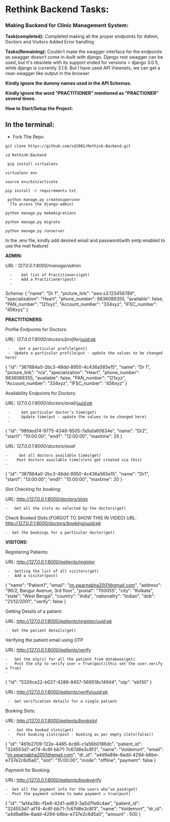 <h1>Rethink Backend Tasks:</h1>

<h3>Making Backend for Clinic Management System:</h3>

**Task(completed):**
Completed making all the proper endpoints for Admin, Doctors and Visitors
Added Error handling

**Tasks(Remaining):**
Couldn’t make the swagger interface for the endpoints as swagger doesn’t come in-built with django. Django rest swagger can be used, but it's obsolete with its support ended for versions > django 3.0.5, while django is currently 3.1.6. But I have used API Viewsets, we can get a near-swagger like output in the browser

**Kindly ignore the dummy names used in the API Schemas.**

**Kindly ignore the word “PRACTITIONER” mentioned as “PRACTIONER” several times.**



**How to Start/Setup the Project:**

<h2>In the terminal:</h2>

- Fork The Repo
 ```
 git clone https://github.com/sd2001/Rethink-Backend.git
 ```
 ```
 cd Rethink-Backend
 ```

```
 pip install virtualenv
 ```
 ``` 
 virtualenv env
 ```
 ``` 
 source env/bin/activate
 ```
 ```
 pip install -r requirements.txt
 ```
 ```
  python manage.py createsuperuser
   (To access the django-admin)
 ```  
 ```
 python manage.py makemigrations
 ```
 ```
 python manage.py migrate
 ```
 ```
 python manage.py runserver
```

In the .env file, kindly add desired email and password(with smtp enabled to use the mail feature)








**ADMIN:**

*URL : 127.0.0.1:8000/manage/admin*

      -    Get list of Practitioners(get)
      -    Add a Practitioner(post)
      -    
Schema: 
{
        "name": "Dr 1",
        "picture_link": "aws.s3.123456789",
        "specialization": "Heart",
        "phone_number": 9836088355,
        "available": false,
        "PAN_number": "121xyz",
        "Account_number": "334xyz",
        "IFSC_number": "456xyz"
    }










**PRACTITIONERS:**

Profile Endpoints for Doctors:

*URL:  127.0.0.1:8000/doctors/profile/<uuid:pk>*

     -    Get a particular profile(post)
     -  Update a particular profile(put - update the values to be changed here)
     
   {
    "id": "367884a0-2bc3-48dd-8950-4c436a565e15",
    "name": "Dr 1",
    "picture_link": "n/a",
    "specialization": "Heart",
    "phone_number": 9836088355,
    "available": false,
     "PAN_number": "121xyz",
     "Account_number": "334xyz",
      "IFSC_number": "456xyz"
   }









Availability Endpoints for Doctors:

*URL: 127.0.0.1:8000/doctors/avail/<uuid:pk>*

     -     Get particular doctor’s time(get)
     -     Update time(put - update the values to be changed here)
     -     
{
    "id": "98fded74-9775-4348-9505-7a9a1a60634e",
    "name": "Dr2",
    "start1": "10:00:00",
    "end1": "12:00:00",
    "maxtime": 25
}



*URL: 127.0.0.1:8000/doctors/avail*

    -     Get all doctors available times(get)
    -    Post doctors available time(slots get created via this)
    -    
   {
        "id": "367884a0-2bc3-48dd-8950-4c436a565e15",
        "name": "Dr1",
        "start1": "13:00:00",
        "end1": "15:00:00",
        "maxtime": 20
    }



Slot Checking for booking:

*URL: http://127.0.0.1:8000/doctors/slots*

    -   Get all the slots as selected by the doctors(get)


Check Booked Slots:(FORGOT TO SHOW THIS IN VIDEO)
*URL: http://127.0.0.1:8000/doctors/booking/<uuid:pk>*

    -  Get the bookings for a particular doctor(get)






**VISITORS:**

Registering Patients:

*URL: http://127.0.0.1:8000/patients/register*

     -  Getting the list of all visitors(get)
     -  Add a visitor(post)
     
{
        "name": "Patient1",
        "email": "im.swarnabha2001@gmail.com",
        "address": "96/2, Bangur Avenue, 3rd floor",
        "postal": "700055",
        "city": "Kolkata",
        "state": "West Bengal",
        "country": "India",
        "nationality": "Indian",
        "dob": "21/12/2001",
        "verify": false
    }


Getting Details of a patient:

*URL: http://127.0.0.1:8000/patients/register/<uuid:pk>*

    -  Get the patient details(get)




Verifying the patient email using OTP

*URL: http://127.0.0.1:8000/patients/verify*

    -   Get the otp(s) for all the patient from database(get)
    -   Post the otp to verify user = True(post)[this set the user.verify = True]
    -   
{
    "id": "5326ce22-b027-4289-8457-569518c14944",
    "otp": "eb130"
}

*URL: http://127.0.0.1:8000/patients/verify/<uuid:pk>*

     -  Get verification details for a single patient


Booking Slots:

*URL: http://127.0.0.1:8000/patients/bookslot*

     -   Get the booked slots(get)
     -   Post booking slots(post - booking as per empty slots(false))
   
{
        "id": "461b2709-122e-4465-bc66-c1a56b0186dc",
        "patient_id": "324553d7-af74-4c6f-bb71-7c67d8e3c8f3",
        "name": "Voldemort",
        "email": "im.swarnabha2001@gmail.com",
        "dr_id": "a4d9a89e-6add-4294-b6be-e737e2c6d5a0",
        "slot": "15:00:00",
        "mode": "offline",
        "payment": false
    }

Payment for Booking:

*URL: http://127.0.0.1:8000/patients/bookverify*

    -  Get all the payment info for the users who’ve paid(get)
    -  Post the payment schema to make payment = true(post)
    
{
        "id": "1a14a38c-f5e8-4241-ad63-3a5d7fe6c4ae",
        "patient_id": "324553d7-af74-4c6f-bb71-7c67d8e3c8f3",
        "name": "Voldemort",
        "dr_id": "a4d9a89e-6add-4294-b6be-e737e2c6d5a0",
        "amount" : 500
    }

 


